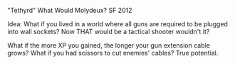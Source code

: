 "Tethyrd"
What Would Molydeux? SF 2012


Idea:
What if you lived in a world where all guns are required to be plugged into wall
sockets? Now THAT would be a tactical shooter wouldn't it?

What if the more XP you gained, the longer your gun extension cable grows? What
if you had scissors to cut enemies' cables? True potential.


